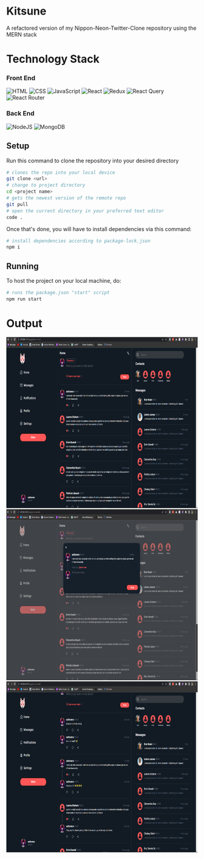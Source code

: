 # Kitsune
A refactored version of my Nippon-Neon-Twitter-Clone repository using the MERN stack

# Technology Stack

### Front End

![HTML](https://img.shields.io/badge/HTML5-E34F26?style=for-the-badge&logo=html5&logoColor=white)
![CSS](https://img.shields.io/badge/CSS3-1572B6?style=for-the-badge&logo=css3&logoColor=white)
![JavaScript](https://img.shields.io/badge/JavaScript-323330?style=for-the-badge&logo=javascript&logoColor=F7DF1E)
![React](https://img.shields.io/badge/react-%2320232a.svg?style=for-the-badge&logo=react&logoColor=%2361DAFB)
![Redux](https://img.shields.io/badge/redux-%23593d88.svg?style=for-the-badge&logo=redux&logoColor=white)
![React Query](https://img.shields.io/badge/-React%20Query-FF4154?style=for-the-badge&logo=react%20query&logoColor=white)
![React Router](https://img.shields.io/badge/React_Router-CA4245?style=for-the-badge&logo=react-router&logoColor=white)

### Back End

![NodeJS](https://img.shields.io/badge/Node.js-339933?style=for-the-badge&logo=nodedotjs&logoColor=white)
![MongoDB](https://img.shields.io/badge/MongoDB-%234ea94b.svg?style=for-the-badge&logo=mongodb&logoColor=white)

## Setup

Run this command to clone the repository into your desired directory

```bash
# clones the repo into your local device
git clone <url>
# change to project directory
cd <project name>
# gets the newest version of the remote repo
git pull
# open the current directory in your preferred text editor
code .
```

Once that's done, you will have to install dependencies via this command:

```bash
# install dependencies according to package-lock.json
npm i
```

## Running

To host the project on your local machine, do:

```bash
# runs the package.json "start" script
npm run start
```

# Output

<img src="./screenshots/output_with_likes.png" width=800 height=450/>
<img src="./screenshots/modal_window.png" width=800 height=450/>
<img src="./screenshots/output_with_comments.png" width=800 height=450/>


